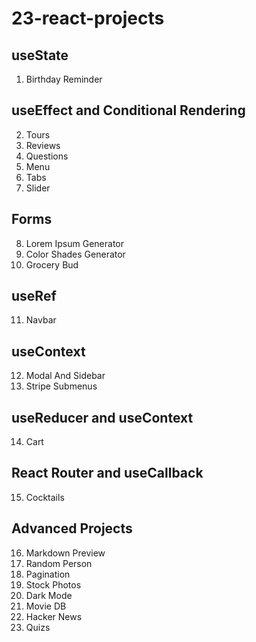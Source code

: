 # 23-react-projects

## useState

1. Birthday Reminder

## useEffect and Conditional Rendering

2. Tours
3. Reviews
4. Questions
5. Menu
6. Tabs
7. Slider

## Forms

8. Lorem Ipsum Generator
9. Color Shades Generator
10. Grocery Bud

## useRef

11. Navbar

## useContext

12. Modal And Sidebar
13. Stripe Submenus

## useReducer and useContext

14. Cart

## React Router and useCallback

15. Cocktails

## Advanced Projects

16. Markdown Preview
17. Random Person
18. Pagination
19. Stock Photos
20. Dark Mode
21. Movie DB
22. Hacker News
23. Quizs
